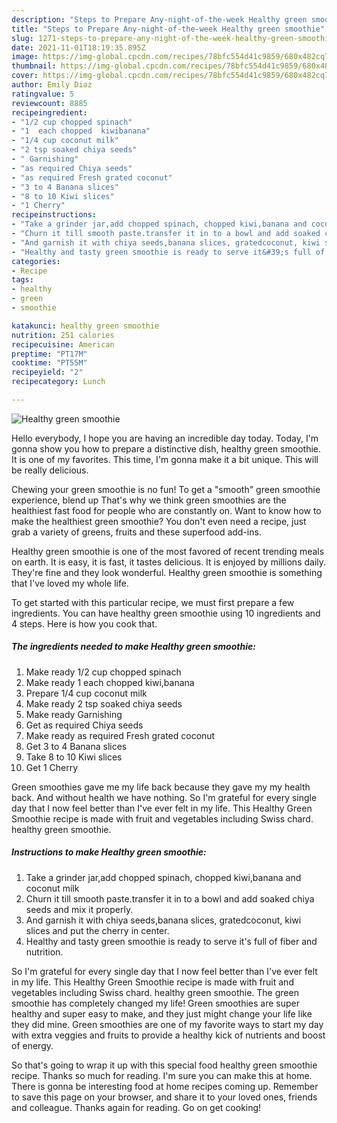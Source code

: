 ```yaml
---
description: "Steps to Prepare Any-night-of-the-week Healthy green smoothie"
title: "Steps to Prepare Any-night-of-the-week Healthy green smoothie"
slug: 1271-steps-to-prepare-any-night-of-the-week-healthy-green-smoothie
date: 2021-11-01T18:19:35.895Z
image: https://img-global.cpcdn.com/recipes/78bfc554d41c9859/680x482cq70/healthy-green-smoothie-recipe-main-photo.jpg
thumbnail: https://img-global.cpcdn.com/recipes/78bfc554d41c9859/680x482cq70/healthy-green-smoothie-recipe-main-photo.jpg
cover: https://img-global.cpcdn.com/recipes/78bfc554d41c9859/680x482cq70/healthy-green-smoothie-recipe-main-photo.jpg
author: Emily Diaz
ratingvalue: 5
reviewcount: 8885
recipeingredient:
- "1/2 cup chopped spinach"
- "1  each chopped  kiwibanana"
- "1/4 cup coconut milk"
- "2 tsp soaked chiya seeds"
- " Garnishing"
- "as required Chiya seeds"
- "as required Fresh grated coconut"
- "3 to 4 Banana slices"
- "8 to 10 Kiwi slices"
- "1 Cherry"
recipeinstructions:
- "Take a grinder jar,add chopped spinach, chopped kiwi,banana and coconut milk"
- "Churn it till smooth paste.transfer it in to a bowl and add soaked chiya seeds and mix it properly."
- "And garnish it with chiya seeds,banana slices, gratedcoconut, kiwi slices and put the cherry in center."
- "Healthy and tasty green smoothie is ready to serve it&#39;s full of fiber and nutrition."
categories:
- Recipe
tags:
- healthy
- green
- smoothie

katakunci: healthy green smoothie 
nutrition: 251 calories
recipecuisine: American
preptime: "PT17M"
cooktime: "PT55M"
recipeyield: "2"
recipecategory: Lunch

---
```



![Healthy green smoothie](https://img-global.cpcdn.com/recipes/78bfc554d41c9859/680x482cq70/healthy-green-smoothie-recipe-main-photo.jpg)

Hello everybody, I hope you are having an incredible day today. Today, I'm gonna show you how to prepare a distinctive dish, healthy green smoothie. It is one of my favorites. This time, I'm gonna make it a bit unique. This will be really delicious.

Chewing your green smoothie is no fun! To get a &#34;smooth&#34; green smoothie experience, blend up That&#39;s why we think green smoothies are the healthiest fast food for people who are constantly on. Want to know how to make the healthiest green smoothie? You don&#39;t even need a recipe, just grab a variety of greens, fruits and these superfood add-ins.

Healthy green smoothie is one of the most favored of recent trending meals on earth. It is easy, it is fast, it tastes delicious. It is enjoyed by millions daily. They're fine and they look wonderful. Healthy green smoothie is something that I've loved my whole life.


To get started with this particular recipe, we must first prepare a few ingredients. You can have healthy green smoothie using 10 ingredients and 4 steps. Here is how you cook that.

<!--inarticleads1-->

##### The ingredients needed to make Healthy green smoothie:

1. Make ready 1/2 cup chopped spinach
1. Make ready 1  each chopped  kiwi,banana
1. Prepare 1/4 cup coconut milk
1. Make ready 2 tsp soaked chiya seeds
1. Make ready  Garnishing
1. Get as required Chiya seeds
1. Make ready as required Fresh grated coconut
1. Get 3 to 4 Banana slices
1. Take 8 to 10 Kiwi slices
1. Get 1 Cherry


Green smoothies gave me my life back because they gave my my health back. And without health we have nothing. So I&#39;m grateful for every single day that I now feel better than I&#39;ve ever felt in my life. This Healthy Green Smoothie recipe is made with fruit and vegetables including Swiss chard. healthy green smoothie. 

<!--inarticleads2-->

##### Instructions to make Healthy green smoothie:

1. Take a grinder jar,add chopped spinach, chopped kiwi,banana and coconut milk
1. Churn it till smooth paste.transfer it in to a bowl and add soaked chiya seeds and mix it properly.
1. And garnish it with chiya seeds,banana slices, gratedcoconut, kiwi slices and put the cherry in center.
1. Healthy and tasty green smoothie is ready to serve it&#39;s full of fiber and nutrition.


So I&#39;m grateful for every single day that I now feel better than I&#39;ve ever felt in my life. This Healthy Green Smoothie recipe is made with fruit and vegetables including Swiss chard. healthy green smoothie. The green smoothie has completely changed my life! Green smoothies are super healthy and super easy to make, and they just might change your life like they did mine. Green smoothies are one of my favorite ways to start my day with extra veggies and fruits to provide a healthy kick of nutrients and boost of energy. 

So that's going to wrap it up with this special food healthy green smoothie recipe. Thanks so much for reading. I'm sure you can make this at home. There is gonna be interesting food at home recipes coming up. Remember to save this page on your browser, and share it to your loved ones, friends and colleague. Thanks again for reading. Go on get cooking!
